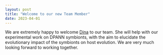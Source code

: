 ```yaml
---
layout: post
title: "Welcome to our new Team Member"
date: 2023-04-01
---
```


We are extremely happy to welcome <a href="https://www.nioz.nl/en/about/organisation/staff/dina-castillo-boukhchtaber">Dina</a> to our team. She will help with our experimental work on DPANN symbionts, with the aim to elucidate the evolutionary impact of the symbionts on host evolution. We are very much looking forward to working together. <br/>

